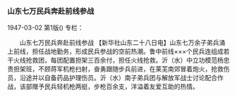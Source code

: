 ### 山东七万民兵奔赴前线参战

1947-03-02
第1版()
专栏：

　　山东七万民兵奔赴前线参战
    【新华社山东二十八日电】山东七万余子弟兵涌上前线，担任战地勤务，形成民兵参战的空前热潮。鲁中前线×××个民兵连组成若干火线抢救团，每团配置担架三百余付，担任火线抢救。沂（水）中立功模范杨忠贵担架班，不顾蒋军机枪扫射，奋勇跟随步兵前进，在莱芜南郊冒着炮火，抢救伤员，沿途并以自备药品护理伤员。沂（水）南子弟兵团与解放军战士讨论配合作战，该部赠予民兵轻机枪两挺，步枪百余支，洋溢着友爱互助的热情。
